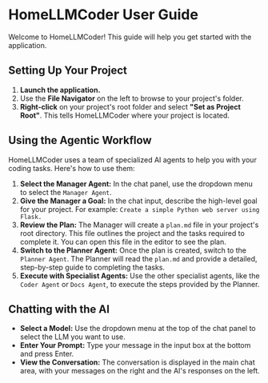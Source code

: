 # HomeLLMCoder User Guide

Welcome to HomeLLMCoder! This guide will help you get started with the application.

## Setting Up Your Project

1.  **Launch the application.**
2.  Use the **File Navigator** on the left to browse to your project's folder.
3.  **Right-click** on your project's root folder and select **"Set as Project Root"**. This tells HomeLLMCoder where your project is located.

## Using the Agentic Workflow

HomeLLMCoder uses a team of specialized AI agents to help you with your coding tasks. Here's how to use them:

1.  **Select the Manager Agent:** In the chat panel, use the dropdown menu to select the `Manager Agent`.
2.  **Give the Manager a Goal:** In the chat input, describe the high-level goal for your project. For example: `Create a simple Python web server using Flask.`
3.  **Review the Plan:** The Manager will create a `plan.md` file in your project's root directory. This file outlines the project and the tasks required to complete it. You can open this file in the editor to see the plan.
4.  **Switch to the Planner Agent:** Once the plan is created, switch to the `Planner Agent`. The Planner will read the `plan.md` and provide a detailed, step-by-step guide to completing the tasks.
5.  **Execute with Specialist Agents:** Use the other specialist agents, like the `Coder Agent` or `Docs Agent`, to execute the steps provided by the Planner.

## Chatting with the AI

-   **Select a Model:** Use the dropdown menu at the top of the chat panel to select the LLM you want to use.
-   **Enter Your Prompt:** Type your message in the input box at the bottom and press Enter.
-   **View the Conversation:** The conversation is displayed in the main chat area, with your messages on the right and the AI's responses on the left.
